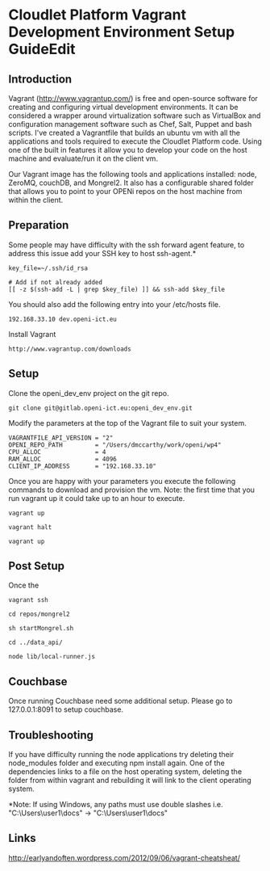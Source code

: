 # Cloudlet Platform Vagrant Development Environment Setup GuideEdit

## Introduction

Vagrant (http://www.vagrantup.com/) is free and open-source software for creating and configuring virtual development environments. It can be considered a wrapper around virtualization software such as VirtualBox and configuration management software such as Chef, Salt, Puppet and bash scripts. I've created a Vagrantfile that builds an ubuntu vm with all the applications and tools required to execute the Cloudlet Platform code. Using one of the built in features it allow you to develop your code on the host machine and evaluate/run it on the client vm.

Our Vagrant image has the following tools and applications installed: node, ZeroMQ, couchDB, and Mongrel2. It also has a configurable shared folder that allows you to point to your OPENi repos on the host machine from within the client.


## Preparation

Some people may have difficulty with the ssh forward agent feature, to address this issue add your SSH key to host ssh-agent.*

    key_file=~/.ssh/id_rsa

    # Add if not already added
    [[ -z $(ssh-add -L | grep $key_file) ]] && ssh-add $key_file


You should also add the following entry into your /etc/hosts file.

    192.168.33.10 dev.openi-ict.eu

Install Vagrant

    http://www.vagrantup.com/downloads

## Setup

Clone the openi_dev_env project on the git repo.

    git clone git@gitlab.openi-ict.eu:openi_dev_env.git


Modify the parameters at the top of the Vagrant file to suit your system.

    VAGRANTFILE_API_VERSION = "2"
    OPENI_REPO_PATH         = "/Users/dmccarthy/work/openi/wp4"
    CPU_ALLOC               = 4
    RAM_ALLOC               = 4096
    CLIENT_IP_ADDRESS       = "192.168.33.10"

Once you are happy with your parameters you execute the following commands to download and provision the vm. Note: the first time that you run vagrant up it could take up to an hour to execute.

    vagrant up

    vagrant halt

    vagrant up


## Post Setup

Once the 

    vagrant ssh

    cd repos/mongrel2

    sh startMongrel.sh

    cd ../data_api/

    node lib/local-runner.js

## Couchbase

Once running Couchbase need some additional setup.
Please go to 127.0.0.1:8091 to setup couchbase.

## Troubleshooting

If you have difficulty running the node applications try deleting their node_modules folder and executing npm install again. One of the dependencies links to a file on the host operating system, deleting the folder from within vagrant and rebuilding it will link to the client operating system.

 *Note: If using Windows, any paths must use double slashes i.e. "C:\Users\user1\docs" -> "C:\\Users\\user1\\docs"
## Links
http://earlyandoften.wordpress.com/2012/09/06/vagrant-cheatsheat/